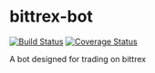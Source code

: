 # bittrex-bot

[![Build Status](https://travis-ci.org/geopan/bittrex-bot.svg?branch=master)](https://travis-ci.org/geopan/bittrex-bot)
[![Coverage Status](https://coveralls.io/repos/github/geopan/bittrex-bot/badge.svg?branch=master)](https://coveralls.io/github/geopan/bittrex-bot?branch=master)

A bot designed for trading on bittrex
